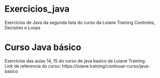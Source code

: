 # Exercicios_java
Exercícios de Java da segunda lista do curso da Loiane Training Controles, Decisões e Loops

<h1>Curso Java básico</h1>

<p>Exercícios das aulas 14, 15 do curso de java basico da Loiane Training. </br>
Link de referencia do curso: https://loiane.training/continuar-curso/java-basico
</p>
